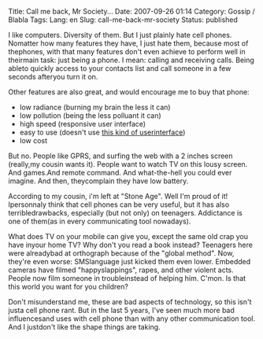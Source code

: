 Title: Call me back, Mr Society...
Date: 2007-09-26 01:14
Category: Gossip / Blabla
Tags:
Lang: en
Slug: call-me-back-mr-society
Status: published

I like computers. Diversity of them. But I just plainly hate cell phones. Nomatter how many features they have, I just hate them, because most of thephones, with that many features don't even achieve to perform well in theirmain task: just being a phone. I mean: calling and receiving calls. Being ableto quickly access to your contacts list and call someone in a few seconds afteryou turn it on.

Other features are also great, and would encourage me to buy that phone:

-   low radiance (burning my brain the less it can)
-   low pollution (being the less polluant it can)
-   high speed (responsive user interface)
-   easy to use (doesn't use [this kind of userinterface](http://www.joelonsoftware.com/items/2006/09/19b.html))
-   low cost

But no. People like GPRS, and surfing the web with a 2 inches screen (really,my cousin wants it). People want to watch TV on this lousy screen. And games.And remote command. And what-the-hell you could ever imagine. And then, theycomplain they have low battery.

According to my cousin, i'm left at "Stone Age". Well I'm proud of it! Ipersonnaly think that cell phones can be very useful, but it has also terribledrawbacks, especially (but not only) on teenagers. Addictance is one of them(as in every communicating tool nowadays).

What does TV on your mobile can give you, except the same old crap you have inyour home TV? Why don't you read a book instead? Teenagers here were alreadybad at orthograph because of the "global method". Now, they're even worse: SMSlanguage just kicked them even lower. Embedded cameras have filmed "happyslappings", rapes, and other violent acts. People now film someone in troubleinstead of helping him. C'mon. Is that this world you want for you children?

Don't misunderstand me, these are bad aspects of technology, so this isn't justa cell phone rant. But in the last 5 years, I've seen much more bad influencesand uses with cell phone than with any other communication tool. And I justdon't like the shape things are taking.
